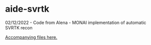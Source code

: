# aide-svrtk

02/12/2022 - Code from Alena - MONAI implementation of automatic SVRTK recon

[Accompanying files here.](https://emckclac.sharepoint.com/:f:/r/sites/LSMfnmri/Shared%20Documents/software/transfer-to-monai-auto/auto-proc-svrtk?csf=1&web=1&e=C3DyDM)